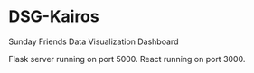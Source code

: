 # DSG-Kairos
Sunday Friends Data Visualization Dashboard

Flask server running on port 5000.
React running on port 3000.

